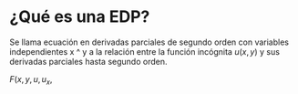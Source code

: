 # ¿Qué es una EDP?

Se llama ecuación en derivadas parciales de segundo orden con variables independientes x ^ y a la relación entre la función incógnita $u(x,y)$ y sus derivadas parciales hasta segundo orden.


$F (x, y, u, u_x,$
